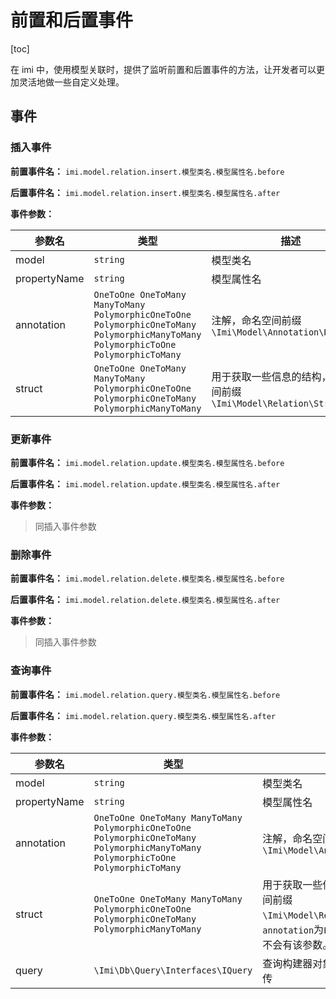 # 前置和后置事件

[toc]

在 imi 中，使用模型关联时，提供了监听前置和后置事件的方法，让开发者可以更加灵活地做一些自定义处理。

## 事件

### 插入事件

**前置事件名：** `imi.model.relation.insert.模型类名.模型属性名.before`

**后置事件名：** `imi.model.relation.insert.模型类名.模型属性名.after`

**事件参数：**

| 参数名 | 类型 | 描述 |
| ------ | ------ | ------ |
| model | `string` | 模型类名 |
| propertyName | `string` | 模型属性名 |
| annotation | `OneToOne OneToMany ManyToMany PolymorphicOneToOne PolymorphicOneToMany PolymorphicManyToMany PolymorphicToOne PolymorphicToMany` | 注解，命名空间前缀`\Imi\Model\Annotation\Relation\` |
| struct | `OneToOne OneToMany ManyToMany PolymorphicOneToOne PolymorphicOneToMany PolymorphicManyToMany` | 用于获取一些信息的结构，命名空间前缀`\Imi\Model\Relation\Struct\` |

### 更新事件

**前置事件名：** `imi.model.relation.update.模型类名.模型属性名.before`

**后置事件名：** `imi.model.relation.update.模型类名.模型属性名.after`

**事件参数：**

> 同插入事件参数

### 删除事件

**前置事件名：** `imi.model.relation.delete.模型类名.模型属性名.before`

**后置事件名：** `imi.model.relation.delete.模型类名.模型属性名.after`

**事件参数：**

> 同插入事件参数

### 查询事件

**前置事件名：** `imi.model.relation.query.模型类名.模型属性名.before`

**后置事件名：** `imi.model.relation.query.模型类名.模型属性名.after`

**事件参数：**

| 参数名 | 类型 | 描述 |
| ------ | ------ | ------ |
| model | `string` | 模型类名 |
| propertyName | `string` | 模型属性名 |
| annotation | `OneToOne OneToMany ManyToMany PolymorphicOneToOne PolymorphicOneToMany PolymorphicManyToMany PolymorphicToOne PolymorphicToMany` | 注解，命名空间前缀`\Imi\Model\Annotation\Relation\` |
| struct | `OneToOne OneToMany ManyToMany PolymorphicOneToOne PolymorphicOneToMany PolymorphicManyToMany` | 用于获取一些信息的结构，命名空间前缀`\Imi\Model\Relation\Struct\`。`annotation`为`PolymorphicToOne`时不会有该参数。 |
| query | `\Imi\Db\Query\Interfaces\IQuery` | 查询构建器对象，为前置事件时必传 |
